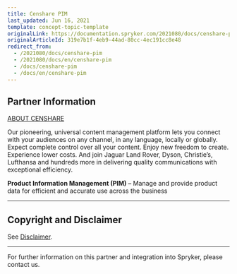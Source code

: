 ```yaml
---
title: Censhare PIM
last_updated: Jun 16, 2021
template: concept-topic-template
originalLink: https://documentation.spryker.com/2021080/docs/censhare-pim
originalArticleId: 319e7b1f-4eb9-44ad-80cc-4ec191cc8e48
redirect_from:
  - /2021080/docs/censhare-pim
  - /2021080/docs/en/censhare-pim
  - /docs/censhare-pim
  - /docs/en/censhare-pim
---
```


## Partner Information

[ABOUT CENSHARE](https://www.censhare.com/)

Our pioneering, universal content management platform lets you connect with your audiences on any channel, in any language, locally or globally. Expect complete control over all your content. Enjoy new freedom to create. Experience lower costs. And join Jaguar Land Rover, Dyson, Christie’s, Lufthansa and hundreds more in delivering quality communications with exceptional efficiency.

**Product Information Management (PIM)** – Manage and provide product data for efficient and accurate use across the business

---

## Copyright and Disclaimer

See [Disclaimer](https://github.com/spryker/spryker-documentation).

---
For further information on this partner and integration into Spryker, please contact us.

<div class="hubspot-form js-hubspot-form" data-portal-id="2770802" data-form-id="163e11fb-e833-4638-86ae-a2ca4b929a41" id="hubspot-1"></div>
